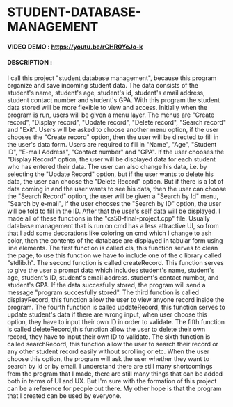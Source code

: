 # STUDENT-DATABASE-MANAGEMENT
#### VIDEO DEMO  : https://youtu.be/rCHR0YcJo-k
#### DESCRIPTION :
  I call this project "student database management", because this program organize and save incoming student data. The data consists of the student's name, student's age, student's id, student's email address, student contact number and student's GPA. With this program the student data stored will be more flexible to view and access. Initially when the program is run, users will be given a menu layer. The menus are "Create record", "Display record", "Update record", "Delete record", "Search record" and "Exit".
  Users will be asked to choose another menu option, if the user chooses the "Create record" option, then the user will be directed to fill in the user's data form. Users are required to fill in "Name", "Age", "Student ID", "E-mail Address", "Contact number" and "GPA". If the user chooses the "Display Record" option, the user will be displayed data for each student who has entered their data. The user can also change his data, i.e. by selecting the "Update Record" option, but if the user wants to delete his data, the user can choose the "Delete Record" option. But if there is a lot of data coming in and the user wants to see his data, then the user can choose the "Search Record" option, the user will be given a "Search by Id" menu, "Search by e-mail", if the user chooses the "Search by ID" option, the user will be told to fill in the ID. After that the user's self data will be displayed. I made all of these functions in the "cs50-final-project.cpp" file.
  Usually database management that is run on cmd has a less attractive UI, so from that I add some decorations like coloring on cmd which I change to ash color, then the contents of the database are displayed in tabular form using line elements.
  The first function is called cls, this function serves to clean the page, to use this function we have to include one of the c library
called "stdlib.h". The second function is called createRecord. This function serves to give the user a prompt data which includes student's name,
student's age, student's ID, student's email address. student's contact number, and student's GPA. If the data succesfully stored, the program
will send a message "program succesfully stored". The third function is called displayRecord, this function allow the user to view anyone record
inside the program. The fourth function is called updateRecord, this function serves to update student's data if there are wrong input, when user choose this option,
they have to input their own ID in order to validate. The fifth function is called deleteRecord,this function allow the user to delete their own record,
they have to input their own ID to validate. The sixth function is called searchRecord, this function allow the user to search their record or any other student record easily without scrolling or etc.
When the user choose this option, the program will ask the user whether they want to search by id or by email.
    I understand there are still many shortcomings from the program that I made, there are still many things that can be added both in terms of UI and UX.
But I'm sure with the formation of this project can be a reference for people out there. My other hope is that the program that I created can be used by everyone.
